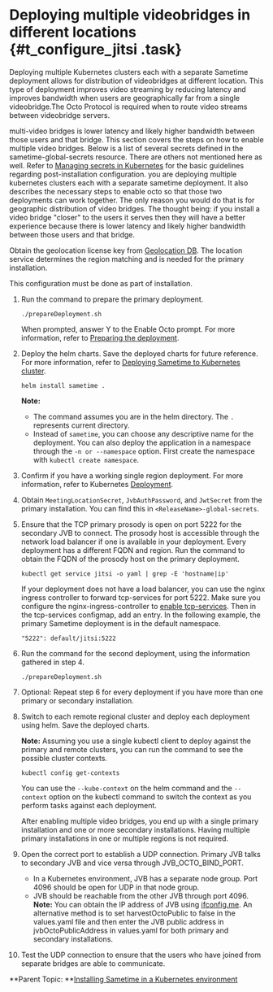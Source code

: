 # Deploying multiple videobridges in different locations {#t_configure_jitsi .task}

Deploying multiple Kubernetes clusters each with a separate Sametime deployment allows for distribution of videobridges at different location. This type of deployment improves video streaming by reducing latency and improves bandwidth when users are geographically far from a single videobridge.The Octo Protocol is required when to route video streams between videobridge servers.

multi-video bridges is lower latency and likely higher bandwidth between those users and that bridge. This section covers the steps on how to enable multiple video bridges. Below is a list of several secrets defined in the sametime-global-secrets resource. There are others not mentioned here as well. Refer to [Managing secrets in Kubernetes](managing_secrets_kubernetes.md) for the basic guidelines regarding post-installation configuration. you are deploying multiple kubernetes clusters each with a separate sametime deployment. It also describes the necessary steps to enable octo so that those two deployments can work together. The only reason you would do that is for geographic distribution of video bridges. The thought being: if you install a video bridge "closer" to the users it serves then they will have a better experience because there is lower latency and likely higher bandwidth between those users and that bridge.

Obtain the geolocation license key from [Geolocation DB](https://geolocation-db.com/). The location service determines the region matching and is needed for the primary installation.

This configuration must be done as part of installation.

1.  Run the command to prepare the primary deployment.

    ``` {#codeblock_lzm_5lk_55b}
    ./prepareDeployment.sh
    ```

    When prompted, answer Y to the Enable Octo prompt. For more information, refer to [Preparing the deployment](t_meetings_configure_deployment.md).

2.  Deploy the helm charts. Save the deployed charts for future reference. For more information, refer to [Deploying Sametime to Kubernetes cluster](t_installing_deploy_kubernetes.md).

    ``` {#codeblock_pgr_pjh_y5b}
    helm install sametime .
    ```

    **Note:**

    -   The command assumes you are in the helm directory. The `.` represents current directory.
    -   Instead of `sametime`, you can choose any descriptive name for the deployment. You can also deploy the application in a namespace through the `-n or --namespace` option. First create the namespace with `kubectl create namespace`.
3.  Confirm if you have a working single region deployment. For more information, refer to Kubernetes [Deployment](https://kubernetes.io/docs/concepts/workloads/controllers/deployment/).

4.  Obtain `MeetingLocationSecret`, `JvbAuthPassword`, and `JwtSecret` from the primary installation. You can find this in `<ReleaseName>-global-secrets`.

5.  Ensure that the TCP primary prosody is open on port 5222 for the secondary JVB to connect. The prosody host is accessible through the network load balancer if one is available in your deployment. Every deployment has a different FQDN and region. Run the command to obtain the FQDN of the prosody host on the primary deployment.

    ``` {#codeblock_dd2_kzh_y5b}
    kubectl get service jitsi -o yaml | grep -E 'hostname|ip'
    ```

    If your deployment does not have a load balancer, you can use the nginx ingress controller to forward tcp-services for port 5222. Make sure you configure the nginx-ingress-controller to [enable tcp-services](https://kubernetes.github.io/ingress-nginx/user-guide/exposing-tcp-udp-services/). Then in the tcp-services configmap, add an entry. In the following example, the primary Sametime deployment is in the default namespace.

    ``` {#codeblock_gzs_b13_y5b}
    "5222": default/jitsi:5222
    ```

6.  Run the command for the second deployment, using the information gathered in step 4.

    ``` {#codeblock_egn_qc4_v5b}
    ./prepareDeployment.sh 
    ```

7.  Optional: Repeat step 6 for every deployment if you have more than one primary or secondary installation.

8.  Switch to each remote regional cluster and deploy each deployment using helm. Save the deployed charts.

    **Note:** Assuming you use a single kubectl client to deploy against the primary and remote clusters, you can run the command to see the possible cluster contexts.

    ``` {#codeblock_pyl_xnh_y5b}
    kubectl config get-contexts
    ```

    You can use the `--kube-context` on the helm command and the `--context` option on the kubectl command to switch the context as you perform tasks against each deployment.

    After enabling multiple video bridges, you end up with a single primary installation and one or more secondary installations. Having multiple primary installations in one or multiple regions is not required.


1.  Open the correct port to establish a UDP connection. Primary JVB talks to secondary JVB and vice versa through JVB\_OCTO\_BIND\_PORT.

    -   In a Kubernetes environment, JVB has a separate node group. Port 4096 should be open for UDP in that node group.
    -   JVB should be reachable from the other JVB through port 4096.
    **Note:** You can obtain the IP address of JVB using [ifconfig.me](http://ifconfig.me). An alternative method is to set harvestOctoPublic to false in the values.yaml file and then enter the JVB public address in jvbOctoPublicAddress in values.yaml for both primary and secondary installations.

2.  Test the UDP connection to ensure that the users who have joined from separate bridges are able to communicate.

**Parent Topic: **[Installing Sametime in a Kubernetes environment](installation_sametime_kubernetes.md)

